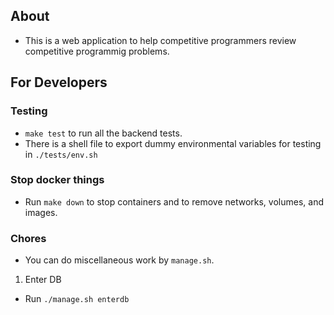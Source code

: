 ## About
- This is a web application to help competitive programmers review competitive programmig problems.

## For Developers

### Testing
- `make test` to run all the backend tests.
- There is a shell file to export dummy environmental variables for testing in `./tests/env.sh`

### Stop docker things
- Run `make down` to stop containers and to remove networks, volumes, and images.

### Chores
- You can do miscellaneous work by `manage.sh`.

1. Enter DB
- Run `./manage.sh enterdb`
